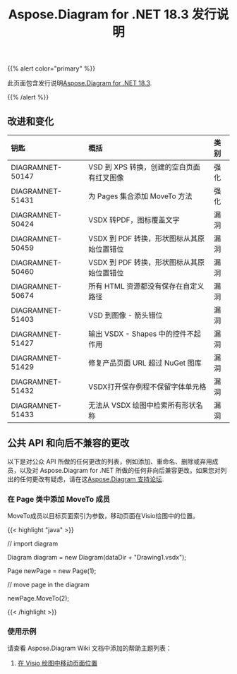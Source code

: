 ﻿---
title: Aspose.Diagram for .NET 18.3 发行说明
type: docs
weight: 100
url: /zh/net/aspose-diagram-for-net-18-3-release-notes/
---
{{% alert color="primary" %}} 

此页面包含发行说明[Aspose.Diagram for .NET 18.3](https://www.nuget.org/packages/Aspose.Diagram/18.3.0).

{{% /alert %}} 
## **改进和变化**

|**钥匙**|**概括**|**类别**|
|:- |:- |:- |
|DIAGRAMNET-50147|VSD 到 XPS 转换，创建的空白页面有红叉图像|强化|
|DIAGRAMNET-51431|为 Pages 集合添加 MoveTo 方法|强化|
|DIAGRAMNET-50424  |VSDX 转PDF，图标覆盖文字|漏洞|
|DIAGRAMNET-50459|VSDX 到 PDF 转换，形状图标从其原始位置错位|漏洞|
|DIAGRAMNET-50460|VSDX 到 PDF 转换，形状图标从其原始位置错位|漏洞|
|DIAGRAMNET-50674|所有 HTML 资源都没有保存在自定义路径|漏洞|
|DIAGRAMNET-51403|VSD 到图像 - 箭头错位|漏洞|
|DIAGRAMNET-51427|输出 VSDX - Shapes 中的控件不起作用|漏洞|
|DIAGRAMNET-51429|修复产品页面 URL 超过 NuGet 图库|漏洞|
|DIAGRAMNET-51432|VSDX打开保存例程不保留字体单元格|漏洞|
|DIAGRAMNET-51433|无法从 VSDX 绘图中检索所有形状名称|漏洞|
## **公共 API 和向后不兼容的更改**
以下是对公众 API 所做的任何更改的列表，例如添加、重命名、删除或弃用成员，以及对 Aspose.Diagram for .NET 所做的任何非向后兼容更改。如果您对列出的任何更改有疑虑，请在这[Aspose.Diagram 支持论坛](https://forum.aspose.com/c/diagram/17).
### **在 Page 类中添加 MoveTo 成员**
MoveTo成员以目标页面索引为参数，移动页面在Visio绘图中的位置。

{{< highlight "java" >}}

 // import diagram

Diagram diagram = new Diagram(dataDir + "Drawing1.vsdx");

Page newPage = new Page(1);

// move page in the diagram

newPage.MoveTo(2);

{{< /highlight >}}
### **使用示例**
请查看 Aspose.Diagram Wiki 文档中添加的帮助主题列表：

1. [在 Visio 绘图中移动页面位置](https://docs.aspose.com/diagram/net/retrieve-get-copy-and-insert-a-page/#move-page-position-in-the-visio-drawing)

